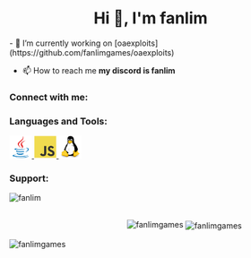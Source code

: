 <h1 align="center">Hi 👋, I'm fanlim</h1>
- 🔭 I’m currently working on [oaexploits](https://github.com/fanlimgames/oaexploits)

- 📫 How to reach me **my discord is fanlim**

<h3 align="left">Connect with me:</h3>
<p align="left">
</p>

<h3 align="left">Languages and Tools:</h3>
<p align="left"> <a href="https://www.java.com" target="_blank" rel="noreferrer"> <img src="https://raw.githubusercontent.com/devicons/devicon/master/icons/java/java-original.svg" alt="java" width="40" height="40"/> </a> <a href="https://developer.mozilla.org/en-US/docs/Web/JavaScript" target="_blank" rel="noreferrer"> <img src="https://raw.githubusercontent.com/devicons/devicon/master/icons/javascript/javascript-original.svg" alt="javascript" width="40" height="40"/> </a> <a href="https://www.linux.org/" target="_blank" rel="noreferrer"> <img src="https://raw.githubusercontent.com/devicons/devicon/master/icons/linux/linux-original.svg" alt="linux" width="40" height="40"/> </a> </p>

<h3 align="left">Support:</h3>
<p><a href="https://ko-fi.com/fanlim"> <img align="left" src="https://cdn.ko-fi.com/cdn/kofi3.png?v=3" height="50" width="210" alt="fanlim" /></a></p><br><br>

<p><img align="left" src="https://github-readme-stats.vercel.app/api/top-langs?username=fanlimgames&show_icons=true&locale=en&layout=compact" alt="fanlimgames" /></p>

<p>&nbsp;<img align="center" src="https://github-readme-stats.vercel.app/api?username=fanlimgames&show_icons=true&locale=en" alt="fanlimgames" /></p>

<p><img align="center" src="https://github-readme-streak-stats.herokuapp.com/?user=fanlimgames&" alt="fanlimgames" /></p>

